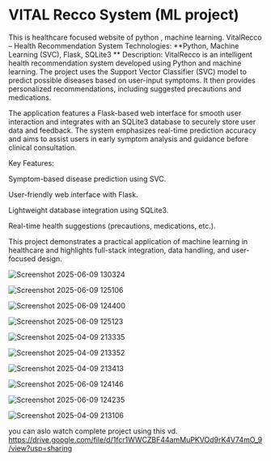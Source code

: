 # VITAL Recco System (ML project)
 This is healthcare focused website of python , machine learning.
 VitalRecco – Health Recommendation System
Technologies: **Python, Machine Learning (SVC), Flask, SQLite3
**
Description:
VitalRecco is an intelligent health recommendation system developed using Python and machine learning. The project uses the Support Vector Classifier (SVC) model to predict possible diseases based on user-input symptoms. It then provides personalized recommendations, including suggested precautions and medications.

The application features a Flask-based web interface for smooth user interaction and integrates with an SQLite3 database to securely store user data and feedback. The system emphasizes real-time prediction accuracy and aims to assist users in early symptom analysis and guidance before clinical consultation.

Key Features:

Symptom-based disease prediction using SVC.

User-friendly web interface with Flask.

Lightweight database integration using SQLite3.

Real-time health suggestions (precautions, medications, etc.).

This project demonstrates a practical application of machine learning in healthcare and highlights full-stack integration, data handling, and user-focused design.

![Screenshot 2025-06-09 130324](https://github.com/user-attachments/assets/50727fc2-b747-4676-bf7e-0e2f575809f0)

![Screenshot 2025-06-09 125106](https://github.com/user-attachments/assets/bb0d7bf3-7639-4373-a7df-30ff573536c5)

![Screenshot 2025-06-09 124400](https://github.com/user-attachments/assets/8bad6112-908f-422e-9805-315153105e60)


![Screenshot 2025-06-09 125123](https://github.com/user-attachments/assets/c530fa06-ba7f-48ce-9982-b2c8836f64cc)

![Screenshot 2025-04-09 213335](https://github.com/user-attachments/assets/34d12f27-bf67-4847-9244-4031252f2355)


![Screenshot 2025-04-09 213352](https://github.com/user-attachments/assets/d36b5501-2d5d-4519-89d1-129f184b97bb)

![Screenshot 2025-04-09 213413](https://github.com/user-attachments/assets/855d7709-e0e7-40a9-8790-165afd1d8dbb)



![Screenshot 2025-06-09 124146](https://github.com/user-attachments/assets/0b933871-7d5e-4b49-a68a-44da353e7999)


![Screenshot 2025-06-09 124235](https://github.com/user-attachments/assets/77e3835e-248d-4287-8af8-9933b3097760)


![Screenshot 2025-04-09 213106](https://github.com/user-attachments/assets/a3201994-a73a-4f15-a24a-964779739a6b)

you can aslo watch complete project using this vd.
https://drive.google.com/file/d/1fcr1WWCZBF44amMuPKVOd9rK4V74mO_9/view?usp=sharing


